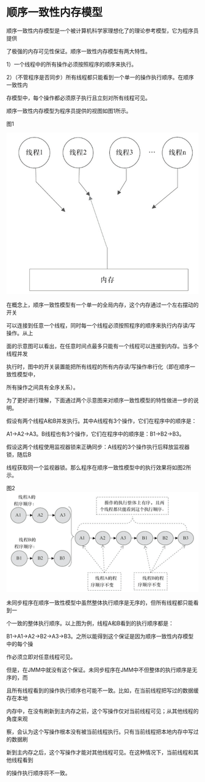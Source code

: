 # 顺序一致性内存模型

顺序一致性内存模型是一个被计算机科学家理想化了的理论参考模型，它为程序员提供

了极强的内存可见性保证。顺序一致性内存模型有两大特性。

1）一个线程中的所有操作必须按照程序的顺序来执行。

2）（不管程序是否同步）所有线程都只能看到一个单一的操作执行顺序。在顺序一致性内

存模型中，每个操作都必须原子执行且立刻对所有线程可见。

顺序一致性内存模型为程序员提供的视图如图1所示。

图1

![](/assets/import-3-1.png)



在概念上，顺序一致性模型有一个单一的全局内存，这个内存通过一个左右摆动的开关

可以连接到任意一个线程，同时每一个线程必须按照程序的顺序来执行内存读/写操作。从上

面的示意图可以看出，在任意时间点最多只能有一个线程可以连接到内存。当多个线程并发

执行时，图中的开关装置能把所有线程的所有内存读/写操作串行化（即在顺序一致性模型中，

所有操作之间具有全序关系）。

为了更好进行理解，下面通过两个示意图来对顺序一致性模型的特性做进一步的说明。

假设有两个线程A和B并发执行。其中A线程有3个操作，它们在程序中的顺序是：

A1→A2→A3。B线程也有3个操作，它们在程序中的顺序是：B1→B2→B3。

假设这两个线程使用监视器锁来正确同步：A线程的3个操作执行后释放监视器锁，随后B

线程获取同一个监视器锁。那么程序在顺序一致性模型中的执行效果将如图2所示。

图2![](/assets/import-3-2.png)

未同步程序在顺序一致性模型中虽然整体执行顺序是无序的，但所有线程都只能看到一

个一致的整体执行顺序。以上图为例，线程A和B看到的执行顺序都是：

B1→A1→A2→B2→A3→B3。之所以能得到这个保证是因为顺序一致性内存模型中的每个操

作必须立即对任意线程可见。

但是，在JMM中就没有这个保证。未同步程序在JMM中不但整体的执行顺序是无序的，而

且所有线程看到的操作执行顺序也可能不一致。比如，在当前线程把写过的数据缓存在本地

内存中，在没有刷新到主内存之前，这个写操作仅对当前线程可见；从其他线程的角度来观

察，会认为这个写操作根本没有被当前线程执行。只有当前线程把本地内存中写过的数据刷

新到主内存之后，这个写操作才能对其他线程可见。在这种情况下，当前线程和其他线程看到

的操作执行顺序将不一致。





